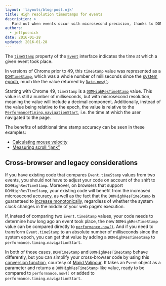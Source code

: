 ```yaml
---
layout: 'layouts/blog-post.njk'
title: High resolution timestamps for events
description: >
   Find out when events occur with microsecond precision, thanks to DOMHighResTimeStamp.
authors:
  - jeffposnick
date: 2016-01-28
updated: 2016-01-28
---
```


The [`timeStamp`](https://developer.mozilla.org/docs/Web/API/Event/timeStamp)
property of the [`Event`](https://developer.mozilla.org/docs/Web/API/Event)
interface indicates the time at which a given event took place.

In versions of Chrome prior to 49, this `timeStamp` value was
represented as a [`DOMTimeStamp`](https://developer.mozilla.org/docs/Web/API/DOMTimeStamp),
which was a whole number of milliseconds since the
[system epoch](https://en.wikipedia.org/wiki/Epoch_(reference_date)#Computing),
much like the value returned by
[`Date.now()`](https://developer.mozilla.org/docs/Web/JavaScript/Reference/Global_Objects/Date/now).

Starting with Chrome 49, `timeStamp` is a
[`DOMHighResTimeStamp`](https://developer.mozilla.org/docs/Web/API/DOMHighResTimeStamp)
value. This value is still a number of milliseconds, but with microsecond
resolution, meaning the value will include a decimal component. Additionally,
instead of the value being relative to the epoch, the value is relative to the
[`PerformanceTiming.navigationStart`](https://developer.mozilla.org/docs/Web/API/PerformanceTiming/navigationStart),
i.e. the time at which the user navigated to the page.

The benefits of additional time stamp accuracy can be seen in these examples:

  * [Calculating mouse velocity](https://googlechrome.github.io/samples/event-timestamp/index.html)
  * [Measuring scroll “jank”](http://rbyers.github.io/scroll-latency.html)

## Cross-browser and legacy considerations

If you have existing code that compares `Event.timeStamp` values from
two events, you should not have to adjust your code on account of the shift to
`DOMHighResTimeStamp`. Moreover, on browsers that support
`DOMHighResTimeStamp`, your existing code will benefit from the
increased microsecond accuracy, as well as the fact that the
`DOMHighResTimeStamp` is guaranteed to
[increase monotonically](http://mathworld.wolfram.com/MonotoneIncreasing.html),
regardless of whether the system clock changes in the middle of your web
page’s execution.

If, instead of comparing two `Event.timeStamp` values, your code
needs to determine how long ago an event took place, the new
`DOMHighResTimeStamp` value can be compared directly to
[`performance.now()`](https://developer.mozilla.org/docs/Web/API/Performance/now).
And if you need to transform `Event.timeStamp` to an absolute number
of milliseconds since the system epoch, you can get that value by adding a
`DOMHighResTimeStamp` to `performance.timing.navigationStart`.

In both of those cases, `DOMTimeStamp` and `DOMHighResTimeStamp`
behave differently, but you can simplify your cross-browser code by using this
[conversion function](https://github.com/majido/high-resolution-timestamp-polyfill/blob/master/translate-timeStamp.js),
courtesy of [Majid Valipour](https://github.com/majido). It takes an
`Event` object as a parameter and returns a
`DOMHighResTimeStamp`-like value, ready to be compared to
`performance.now()` or added to
`performance.timing.navigationStart`.


